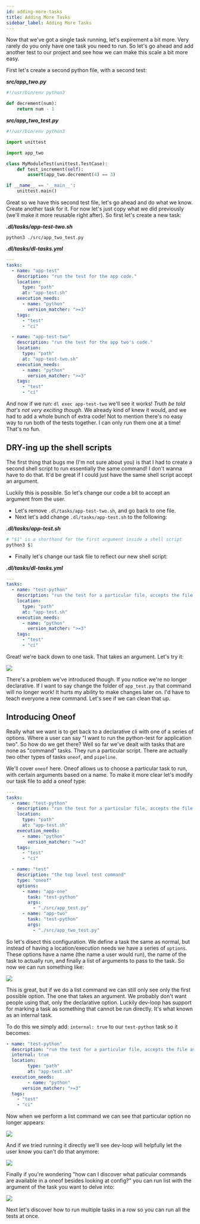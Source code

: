 ```yaml
---
id: adding-more-tasks
title: Adding More Tasks
sidebar_label: Adding More Tasks
---
```


Now that we've got a single task running, let's expirement a bit more. Very rarely do
you only have one task you need to run. So let's go ahead and add another test to our
project and see how we can make this scale a bit more easy.

First let's create a second python file, with a second test:

***src/app_two.py***

```python
#!/usr/bin/env python3

def decrement(num):
    return num - 1
```

***src/app_two_test.py***

```python
#!/usr/bin/env python3

import unittest

import app_two

class MyModuleTest(unittest.TestCase):
    def test_increment(self):
        assert(app_two.decrement(4) == 3)

if __name__ == '__main__':
    unittest.main()
```

Great so we have this second test file, let's go ahead and do what we know. Create
another task for it. For now let's just copy what we did previously (we'll make
it more reusable right after). So first let's create a new task:

***.dl/tasks/app-test-two.sh***

```shell
python3 ./src/app_two_test.py
```

***.dl/tasks/dl-tasks.yml***

```yaml {15-25}
---
tasks:
  - name: "app-test"
    description: "run the test for the app code."
    location:
      type: "path"
      at: "app-test.sh"
    execution_needs:
      - name: "python"
        version_matcher: ">=3"
    tags:
      - "test"
      - "ci"

  - name: "app-test-two"
    description: "run the test for the app two's code."
    location:
      type: "path"
      at: "app-test-two.sh"
    execution_needs:
      - name: "python"
        version_matcher: ">=3"
    tags:
      - "test"
      - "ci"
```

And now if we run: `dl exec app-test-two` we'll see it works!
*Truth be told that's not very exciting though.* We already kind of knew it would,
and we had to add a whole bunch of extra code! Not to mention there's no easy
way to run both of the tests together. I can only run them one at a time!
That's no fun.

## DRY-ing up the shell scripts ##

The first thing that bugs me (I'm not sure about you) is that I had to create
a second shell script to run essentially the same command! I don't wanna have
to do that. It'd be great if I could just have the same shell script accept an
argument.

Luckily this is possible. So let's change our code a bit to accept an argument from
the user.

- Let's remove `.dl/tasks/app-test-two.sh`, and go back to one file.
- Next let's add change `.dl/tasks/app-test.sh` to the following:

***.dl/tasks/app-test.sh***

```python {2}
# "$1" is a shorthand for the first argument inside a shell script
python3 $1
```

- Finally let's change our task file to reflect our new shell script:

***.dl/tasks/dl-tasks.yml***

```yaml
---
tasks:
  - name: "test-python"
    description: "run the test for a particular file, accepts the file as the first argument"
    location:
      type: "path"
      at: "app-test.sh"
    execution_needs:
      - name: "python"
        version_matcher: ">=3"
    tags:
      - "test"
      - "ci"
```

Great! we're back down to one task. That takes an argument. Let's try it:

<img src="/img/dl-base-arg-task.png" />

There's a problem we've introduced though. If you notice we're no longer declarative. If I
want to say change the folder of `app_test.py` that command will no longer work! It hurts
my ability to make changes later on. I'd have to teach everyone a new command. Let's see
if we can clean that up.

## Introducing Oneof ##

Really what we want is to get back to a declarative cli with one of a series of options.
Where a user can say "I want to run the python-test for application two". So how do we
get there? Well so far we've dealt with tasks that are none as "command" tasks. They
run a particular script. There are actually two other types of tasks `oneof`, and `pipeline`.

We'll cover `oneof` here. Oneof allows us to choose a particular task to run, with certain
arguments based on a name. To make it more clear let's modify our task file to add a oneof type:

```yaml {15-26}
---
tasks:
  - name: "test-python"
    description: "run the test for a particular file, accepts the file as the first argument"
    location:
      type: "path"
      at: "app-test.sh"
    execution_needs:
      - name: "python"
        version_matcher: ">=3"
    tags:
      - "test"
      - "ci"

  - name: "test"
    description: "the top level test command"
    type: "oneof"
    options:
      - name: "app-one"
        task: "test-python"
        args:
          - "./src/app_test.py"
      - name: "app-two"
        task: "test-python"
        args:
          - "./src/app_two_test.py"
```

So let's disect this configuration. We define a task the same as normal, but instead
of having a location/execution needs we have a series of `options`. These options
have a name (the name a user would run), the name of the task to actually run, and
finally a list of arguments to pass to the task. So now we can run something like:

<img src="/img/dl-base-app-declarative-oneof-first.png" />

This is great, but if we do a list command we can still only see only the first
possible option. The one that takes an argument. We probably don't want people
using that, only the declarative option. Luckily dev-loop has support for marking
a task as something that cannot be run directly. It's what known as an internal task.

To do this we simply add: `internal: true` to our `test-python` task so it becomes:

```yaml {3}
- name: "test-python"
  description: "run the test for a particular file, accepts the file as the first argument"
  internal: true
  location:
		type: "path"
		at: "app-test.sh"
  execution_needs:
		- name: "python"
      version_matcher: ">=3"
  tags:
    - "test"
    - "ci"
```

Now when we perform a list command we can see that particular option no longer appears:

<img src="/img/dl-base-app-no-list-show.png" />

And if we tried running it directly we'll see dev-loop will helpfully let the user know
you can't do that anymore:

<img src="/img/dl-base-app-no-run-internal.png" />

Finally if you're wondering "how can I discover what paticular commands are available in a oneof besides looking at config?" you can run list with the argument of the task you want to delve into:

<img src="/img/dl-base-list-oneof.png" />

Next let's discover how to run multiple tasks in a row so you can run all the tests at once.
